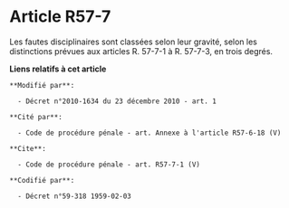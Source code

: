 # Article R57-7

Les fautes disciplinaires sont classées selon leur gravité, selon les distinctions prévues aux articles R. 57-7-1 à R.
57-7-3, en trois degrés.

**Liens relatifs à cet article**

	**Modifié par**:

	  - Décret n°2010-1634 du 23 décembre 2010 - art. 1

	**Cité par**:

	  - Code de procédure pénale - art. Annexe à l'article R57-6-18 (V)

	**Cite**:

	  - Code de procédure pénale - art. R57-7-1 (V)

	**Codifié par**:

	  - Décret n°59-318 1959-02-03
